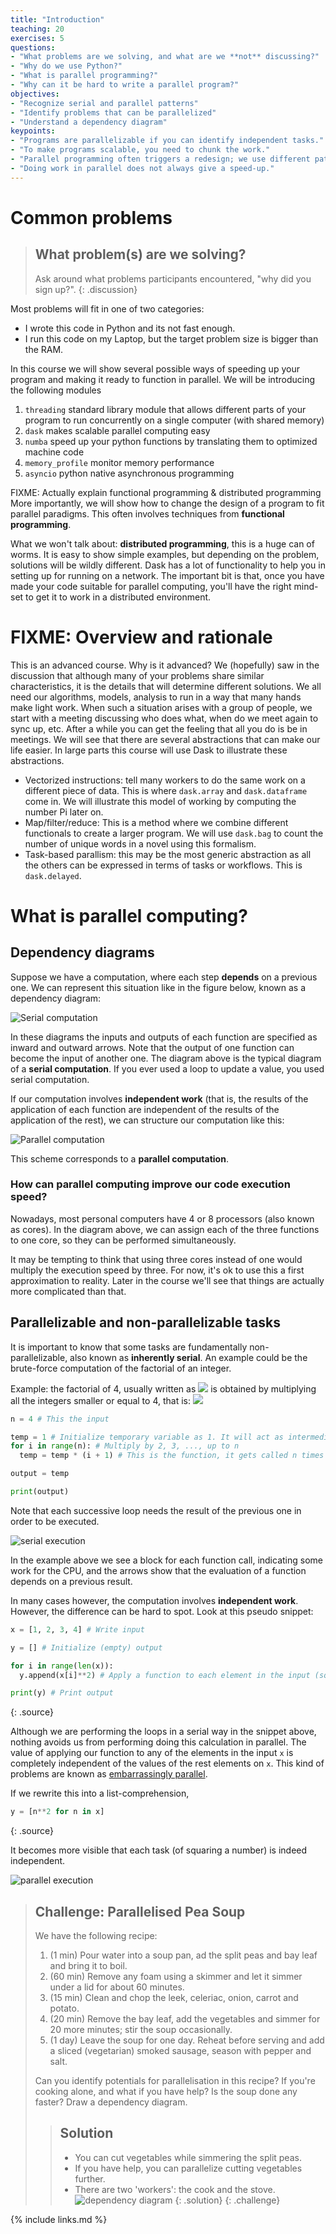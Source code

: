 ```yaml
---
title: "Introduction"
teaching: 20
exercises: 5
questions:
- "What problems are we solving, and what are we **not** discussing?"
- "Why do we use Python?"
- "What is parallel programming?"
- "Why can it be hard to write a parallel program?"
objectives:
- "Recognize serial and parallel patterns"
- "Identify problems that can be parallelized"
- "Understand a dependency diagram"
keypoints:
- "Programs are parallelizable if you can identify independent tasks."
- "To make programs scalable, you need to chunk the work."
- "Parallel programming often triggers a redesign; we use different patterns."
- "Doing work in parallel does not always give a speed-up."
---
```


# Common problems

> ## What problem(s) are we solving?
> Ask around what problems participants encountered, "why did you sign up?".
{: .discussion}

Most problems will fit in one of two categories:
- I wrote this code in Python and its not fast enough.
- I run this code on my Laptop, but the target problem size is bigger than the RAM.

In this course we will show several possible ways of speeding up your program and making it ready
to function in parallel. We will be introducing the following modules

1. `threading` standard library module that allows different parts of your program to run concurrently on a single computer (with shared memory)
3. `dask` makes scalable parallel computing easy
4. `numba` speed up your python functions by translating them to optimized machine code
5. `memory_profile` monitor memory performance
6. `asyncio` python native asynchronous programming

FIXME: Actually explain functional programming & distributed programming
More importantly, we will show how to change the design of a program to fit parallel paradigms. This
often involves techniques from **functional programming**.

What we won't talk about: **distributed programming**, this is a huge can of worms. It is easy to
show simple examples, but depending on the problem, solutions will be wildly different. Dask has a
lot of functionality to help you in setting up for running on a network. The important bit is that,
once you have made your code suitable for parallel computing, you'll have the right mind-set to get
it to work in a distributed environment.

# FIXME: Overview and rationale
This is an advanced course. Why is it advanced? We (hopefully) saw in the discussion that although
many of your problems share similar characteristics, it is the details that will determine different
solutions. We all need our algorithms, models, analysis to run in a way that many hands make light
work. When such a situation arises with a group of people, we start with a meeting discussing who
does what, when do we meet again to sync up, etc. After a while you can get the feeling that all you
do is be in meetings. We will see that there are several abstractions that can make our life easier.
In large parts this course will use Dask to illustrate these abstractions.

- Vectorized instructions: tell many workers to do the same work on a different piece of data. This
  is where `dask.array` and `dask.dataframe` come in. We will illustrate this model of working by
computing the number Pi later on.
- Map/filter/reduce: This is a method where we combine different functionals to create a larger
  program. We will use `dask.bag` to count the number of unique words in a novel using this
formalism.
- Task-based parallism: this may be the most generic abstraction as all the others can be expressed
  in terms of tasks or workflows. This is `dask.delayed`.

# What is parallel computing?

## Dependency diagrams

Suppose we have a computation, where each step **depends** on a previous one. We can represent this situation like in the figure below, known as a dependency diagram:

![Serial computation](../fig/serial.png)

In these diagrams the inputs and outputs of each function are specified as inward and outward arrows. Note that the output of one function can become the input of another one. The diagram above is the typical diagram of a **serial computation**. If you ever used a loop to update a value, you used serial computation.

If our computation involves **independent work** (that is, the results of the application of each function are independent of the results of the application of the rest), we can structure our computation like this:

![Parallel computation](../fig/parallel.png)

This scheme corresponds to a **parallel computation**.

### How can parallel computing improve our code execution speed?

Nowadays, most personal computers have 4 or 8 processors (also known as cores). In the diagram above, we can assign each of the three functions to one core, so they can be performed simultaneously.

It may be tempting to think that using three cores instead of one would multiply the execution speed by three. For now, it's ok to use this a first approximation to reality. Later in the course we'll see that things are actually more complicated than that.

## Parallelizable and non-parallelizable tasks

It is important to know that some tasks are fundamentally non-parallelizable,
also known as **inherently serial**. An example could be the brute-force computation of
the factorial of an integer.

Example: the factorial of 4,
usually written as <img src="https://latex.codecogs.com/svg.latex?4!">
 is obtained by multiplying all the integers smaller or equal to 4, that is:
 <img src="https://latex.codecogs.com/svg.latex?4! = 4 \cdot 3 \cdot 2 \cdot 1 = 24">

~~~python
n = 4 # This the input

temp = 1 # Initialize temporary variable as 1. It will act as intermediate input - output
for i in range(n): # Multiply by 2, 3, ..., up to n
  temp = temp * (i + 1) # This is the function, it gets called n times

output = temp

print(output)
~~~

Note that each successive loop needs the result of the previous one in order to be executed.

![serial execution](../fig/serial.svg)

In the example above we see a block for each function call, indicating some work for the CPU, and the arrows
show that the evaluation of a function depends on a previous result.

In many cases however, the computation involves **independent work**. However, the difference can be
hard to spot. Look at this pseudo snippet:

~~~python
x = [1, 2, 3, 4] # Write input

y = [] # Initialize (empty) output

for i in range(len(x)):
  y.append(x[i]**2) # Apply a function to each element in the input (square it)

print(y) # Print output
~~~
{: .source}

Although we are performing the loops in a serial way in the snippet above,
nothing avoids us from performing doing this calculation in parallel.
The value of applying our function to any of the elements in the input `x` is completely independent of the values
of the rest elements on `x`. This kind of problems are known as
[embarrassingly parallel](https://en.wikipedia.org/wiki/Embarrassingly_parallel).

If we rewrite this into a list-comprehension,

~~~python
y = [n**2 for n in x]
~~~
{: .source}

It becomes more visible that each task (of squaring a number) is indeed independent.

![parallel execution](../fig/parallel.svg)


> ## Challenge: Parallelised Pea Soup
> We have the following recipe:
> 1.  (1 min) Pour water into a soup pan, ad the split peas and bay leaf and bring it to boil.
> 2. (60 min) Remove any foam using a skimmer and let it simmer under a lid for about 60 minutes.
> 3. (15 min) Clean and chop the leek, celeriac, onion, carrot and potato.
> 4. (20 min) Remove the bay leaf, add the vegetables and simmer for 20 more minutes; stir the soup
occasionally.
> 5.  (1 day) Leave the soup for one day. Reheat before serving and add a sliced (vegetarian) smoked
>     sausage, season with pepper and salt.
>
> Can you identify potentials for parallelisation in this recipe? If you're cooking alone, and what
> if you have help? Is the soup done any faster? Draw a dependency diagram.
>
> > ## Solution
> > - You can cut vegetables while simmering the split peas.
> > - If you have help, you can parallelize cutting vegetables further.
> > - There are two 'workers': the cook and the stove.
> > ![dependency diagram](../fig/soup.png)
> {: .solution}
{: .challenge}

{% include links.md %}
